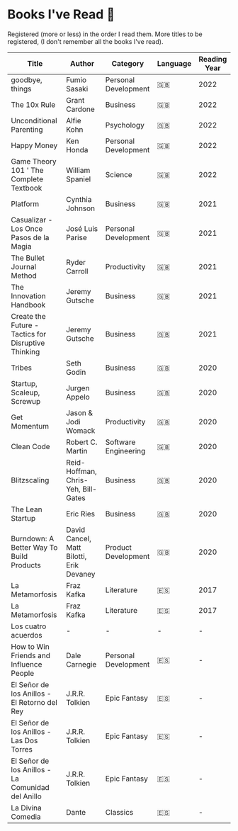 # Books I've Read :closed_book:

Registered (more or less) in the order I read them. More titles to be registered, (I don't remember all the books I've read).

| Title | Author | Category | Language | Reading Year |
| --- | --- | --- | --- | --- |
| goodbye, things | Fumio Sasaki | Personal Development | :uk: | 2022 |
| The 10x Rule | Grant Cardone | Business | :uk: | 2022 |
| Unconditional Parenting | Alfie Kohn | Psychology | :uk: | 2022 |
| Happy Money | Ken Honda | Personal Development | :uk: | 2022 |
| Game Theory 101 ' The Complete Textbook | William Spaniel | Science | :uk: | 2022 |
| Platform | Cynthia Johnson | Business | :uk: | 2021 |
| Casualizar - Los Once Pasos de la Magia | José Luis Parise | Personal Development | :uk: | 2021 |
| The Bullet Journal Method | Ryder Carroll | Productivity | :uk: | 2021 |
| The Innovation Handbook | Jeremy Gutsche  | Business | :uk: | 2021 |
| Create the Future - Tactics for Disruptive Thinking | Jeremy Gutsche | Business | :uk: | 2021 |
| Tribes | Seth Godin | Business | :uk: | 2020 |
| Startup, Scaleup, Screwup | Jurgen Appelo | Business | :uk: | 2020 |
| Get Momentum | Jason & Jodi Womack | Productivity | :uk: | 2020 |
| Clean Code | Robert C. Martin | Software Engineering | :uk: | 2020 |
| Blitzscaling | Reid-Hoffman, Chris-Yeh, Bill-Gates | Business | :uk: | 2020 |
| The Lean Startup | Eric Ries | Business | :uk: | 2020 |
| Burndown: A Better Way To Build Products | David Cancel, Matt Bilotti, Erik Devaney | Product Development | :uk: | 2020 |
| La Metamorfosis | Fraz Kafka | Literature | :es: | 2017 |
| La Metamorfosis | Fraz Kafka | Literature | :es: | 2017 |
| Los cuatro acuerdos | - | - | - | - |
| How to Win Friends and Influence People | Dale Carnegie | Personal Development | :es: | - |
| El Señor de los Anillos - El Retorno del Rey | J.R.R. Tolkien | Epic Fantasy | :es: | - |
| El Señor de los Anillos - Las Dos Torres | J.R.R. Tolkien | Epic Fantasy | :es: | - |
| El Señor de los Anillos - La Comunidad del Anillo | J.R.R. Tolkien | Epic Fantasy | :es: | - |
| La Divina Comedia | Dante | Classics | :es: | - |

